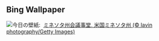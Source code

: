 ## Bing Wallpaper
![](https://www.bing.com/th?id=OHR.MinnesotaRotunda_JA-JP1387558437_UHD.jpg&w=1000)今日の壁紙: &nbsp;[ミネソタ州会議事堂, 米国ミネソタ州 (© lavin photography/Getty Images)](https://www.bing.com/th?id=OHR.MinnesotaRotunda_JA-JP1387558437_UHD.jpg)
<br><br/>
